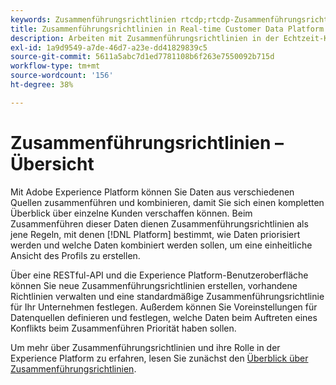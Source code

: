 ```yaml
---
keywords: Zusammenführungsrichtlinien rtcdp;rtcdp-Zusammenführungsrichtlinien
title: Zusammenführungsrichtlinien in Real-time Customer Data Platform
description: Arbeiten mit Zusammenführungsrichtlinien in der Echtzeit-Kundendatenplattform
exl-id: 1a9d9549-a7de-46d7-a23e-dd41829839c5
source-git-commit: 5611a5abc7d1ed7781108b6f263e7550092b715d
workflow-type: tm+mt
source-wordcount: '156'
ht-degree: 38%

---
```


# Zusammenführungsrichtlinien – Übersicht

Mit Adobe Experience Platform können Sie Daten aus verschiedenen Quellen zusammenführen und kombinieren, damit Sie sich einen kompletten Überblick über einzelne Kunden verschaffen können. Beim Zusammenführen dieser Daten dienen Zusammenführungsrichtlinien als jene Regeln, mit denen [!DNL Platform] bestimmt, wie Daten priorisiert werden und welche Daten kombiniert werden sollen, um eine einheitliche Ansicht des Profils zu erstellen.

Über eine RESTful-API und die Experience Platform-Benutzeroberfläche können Sie neue Zusammenführungsrichtlinien erstellen, vorhandene Richtlinien verwalten und eine standardmäßige Zusammenführungsrichtlinie für Ihr Unternehmen festlegen. Außerdem können Sie Voreinstellungen für Datenquellen definieren und festlegen, welche Daten beim Auftreten eines Konflikts beim Zusammenführen Priorität haben sollen.

Um mehr über Zusammenführungsrichtlinien und ihre Rolle in der Experience Platform zu erfahren, lesen Sie zunächst den [Überblick über Zusammenführungsrichtlinien](../../profile/merge-policies/overview.md).
